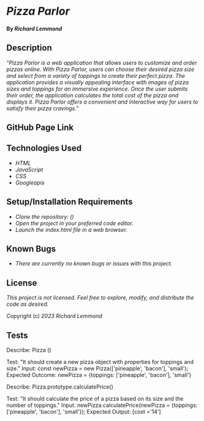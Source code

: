 # _Pizza Parlor_

#### By _**Richard Lemmond**_

## Description

_"Pizza Parlor is a web application that allows users to customize and order pizzas online. With Pizza Parlor, users can choose their desired pizza size and select from a variety of toppings to create their perfect pizza. The application provides a visually appealing interface with images of pizza sizes and toppings for an immersive experience. Once the user submits their order, the application calculates the total cost of the pizza and displays it. Pizza Parlor offers a convenient and interactive way for users to satisfy their pizza cravings."_

## GitHub Page Link



## Technologies Used

* _HTML_
* _JavaScript_
* _CSS_
* _Googleapis_


## Setup/Installation Requirements

* _Clone the repository:_ _()_
* _Open the project in your preferred code editor._
* _Launch the index.html file in a web browser._


## Known Bugs

* _There are currently no known bugs or issues with this project._

## License

_This project is not licensed. Feel free to explore, modify, and distribute the code as desired._

Copyright (c) _2023_ _Richard Lemmond_

## Tests

Describe: Pizza ()

Test: "It should create a new pizza object with properties for toppings and size."
Input: const newPizza = new Pizza(['pineapple', 'bacon'], 'small');
Expected Outcome: newPizza = {toppings: ['pineapple', 'bacon'], 'small'}

Describe: Pizza.prototype.calculatePrice()

Test: "It should calculate the price of a pizza based on its size and the number of toppings."
Input: newPizza.calculatePrice(newPizza = {toppings: ['pineapple', 'bacon'], 'small'});
Expected Output: [cost ='14']